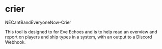 # crier
NECantBandEveryoneNow-Crier

This tool is designed to for Eve Echoes and is to help read an overview and report on players and ship types in a system, with an output to a Discord Webhook.
